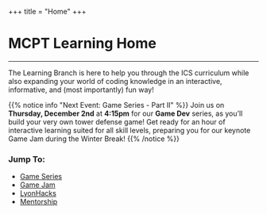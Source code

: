 +++
title = "Home"
+++

# MCPT Learning Home
---
The Learning Branch is here to help you through the ICS curriculum while also expanding your world of coding knowledge in an interactive, informative, and (most importantly) fun way!

{{% notice info "Next Event: Game Series - Part II" %}}
Join us on **Thursday, December 2nd** at **4:15pm** for our **Game Dev** series, as you’ll build your very own tower defense game! Get ready for an hour of interactive learning suited for all skill levels, preparing you for our keynote Game Jam during the Winter Break!
{{% /notice %}}

### Jump To:
* [Game Series](game-dev)
* [Game Jam](game-jam)
* [LyonHacks](lyon-hacks)
* [Mentorship](mentorship)
